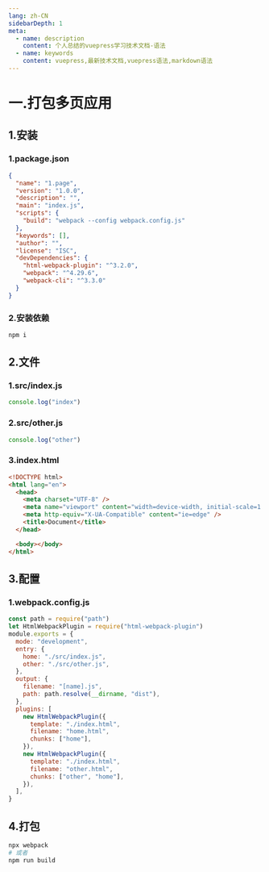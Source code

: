 ```yaml
---
lang: zh-CN
sidebarDepth: 1
meta:
  - name: description
    content: 个人总结的vuepress学习技术文档-语法
  - name: keywords
    content: vuepress,最新技术文档,vuepress语法,markdown语法
---
```


# 一.打包多页应用

## 1.安装

### 1.package.json

```json
{
  "name": "1.page",
  "version": "1.0.0",
  "description": "",
  "main": "index.js",
  "scripts": {
    "build": "webpack --config webpack.config.js"
  },
  "keywords": [],
  "author": "",
  "license": "ISC",
  "devDependencies": {
    "html-webpack-plugin": "^3.2.0",
    "webpack": "^4.29.6",
    "webpack-cli": "^3.3.0"
  }
}
```

### 2.安装依赖

```bash
npm i
```

## 2.文件

### 1.src/index.js

```js
console.log("index")
```

### 2.src/other.js

```js
console.log("other")
```

### 3.index.html

```html
<!DOCTYPE html>
<html lang="en">
  <head>
    <meta charset="UTF-8" />
    <meta name="viewport" content="width=device-width, initial-scale=1.0" />
    <meta http-equiv="X-UA-Compatible" content="ie=edge" />
    <title>Document</title>
  </head>

  <body></body>
</html>
```

## 3.配置

### 1.webpack.config.js

```js
const path = require("path")
let HtmlWebpackPlugin = require("html-webpack-plugin")
module.exports = {
  mode: "development",
  entry: {
    home: "./src/index.js",
    other: "./src/other.js",
  },
  output: {
    filename: "[name].js",
    path: path.resolve(__dirname, "dist"),
  },
  plugins: [
    new HtmlWebpackPlugin({
      template: "./index.html",
      filename: "home.html",
      chunks: ["home"],
    }),
    new HtmlWebpackPlugin({
      template: "./index.html",
      filename: "other.html",
      chunks: ["other", "home"],
    }),
  ],
}
```

## 4.打包

```bash
npx webpack
# 或者
npm run build
```
